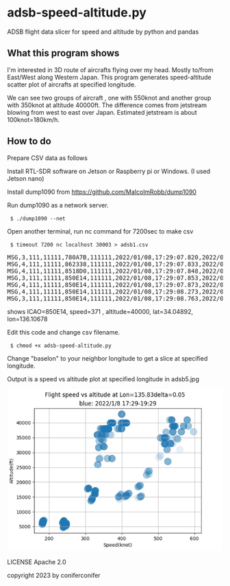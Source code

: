 # adsb-speed-altitude.py 
ADSB flight data slicer for speed and altitude by python and pandas

## What this program shows

I'm interested in 3D route of aircrafts flying over my head. Mostly to/from East/West
along Western Japan. 
This program generates speed-altitude scatter plot of aircrafts at specified longitude.

We can see two groups of aircraft , one with 550knot and another group with 350knot at altitude 40000ft.
The difference comes from jetstream blowing from west to east over Japan.
Estimated jetstream is about 100knot=180km/h.

## How to do
Prepare CSV data as follows

Install RTL-SDR software on Jetson or Raspberry pi or Windows. (I used Jetson nano)

Install dump1090 from https://github.com/MalcolmRobb/dump1090

Run dump1090 as a network server.

	 $ ./dump1090 --net

Open another terminal, run nc command for 7200sec to make csv

	 $ timeout 7200 nc localhost 30003 > adsb1.csv

<pre>
MSG,3,111,11111,780A7B,111111,2022/01/08,17:29:07.820,2022/01/08,17:29:07.777,,36000,,,33.96786,134.76025,,,,,,0
MSG,4,111,11111,862338,111111,2022/01/08,17:29:07.833,2022/01/08,17:29:07.778,,,436,72,,,3392,,,,,0
MSG,4,111,11111,8518D0,111111,2022/01/08,17:29:07.848,2022/01/08,17:29:07.840,,,365,223,,,-1664,,,,,0
MSG,3,111,11111,850E14,111111,2022/01/08,17:29:07.853,2022/01/08,17:29:07.841,,40000,,,34.04984,136.10842,,,,,,0
MSG,4,111,11111,850E14,111111,2022/01/08,17:29:07.873,2022/01/08,17:29:07.842,,,371,236,,,0,,,,,0
MSG,4,111,11111,850E14,111111,2022/01/08,17:29:08.273,2022/01/08,17:29:08.236,,,371,236,,,0,,,,,0
MSG,3,111,11111,850E14,111111,2022/01/08,17:29:08.763,2022/01/08,17:29:08.758,,40000,,,34.04892,136.10687,,,,,,0
</pre>
shows ICAO=850E14, speed=371 , altitude=40000, lat=34.04892, lon=136.10678



Edit this code and change csv filename.

	 $ chmod +x adsb-speed-altitude.py

Change "baselon" to your neighbor longitude to get a slice at specified longitude.

Output is a speed vs altitude plot at specified longitude in  adsb5.jpg

![Fig.1 speed vs altitude](adsb5.jpg)


LICENSE Apache 2.0

copyright 2023 by coniferconifer